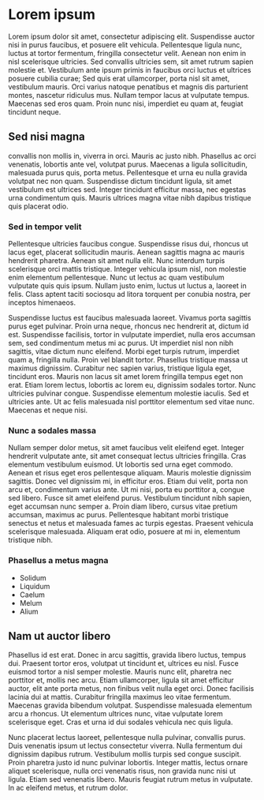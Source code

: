 # Lorem ipsum

Lorem ipsum dolor sit amet, consectetur adipiscing elit. Suspendisse auctor nisi in purus faucibus, et posuere elit vehicula. Pellentesque ligula nunc, luctus at tortor fermentum, fringilla consectetur velit. Aenean non enim in nisl scelerisque ultricies. Sed convallis ultricies sem, sit amet rutrum sapien molestie et. Vestibulum ante ipsum primis in faucibus orci luctus et ultrices posuere cubilia curae; Sed quis erat ullamcorper, porta nisl sit amet, vestibulum mauris. Orci varius natoque penatibus et magnis dis parturient montes, nascetur ridiculus mus. Nullam tempor lacus at vulputate tempus. Maecenas sed eros quam. Proin nunc nisi, imperdiet eu quam at, feugiat tincidunt neque.

## Sed nisi magna
convallis non mollis in, viverra in orci. Mauris ac justo nibh. Phasellus ac orci venenatis, lobortis ante vel, volutpat purus. Maecenas a ligula sollicitudin, malesuada purus quis, porta metus. Pellentesque et urna eu nulla gravida volutpat nec non quam. Suspendisse dictum tincidunt ligula, sit amet vestibulum est ultrices sed. Integer tincidunt efficitur massa, nec egestas urna condimentum quis. Mauris ultrices magna vitae nibh dapibus tristique quis placerat odio.

### Sed in tempor velit
Pellentesque ultricies faucibus congue. Suspendisse risus dui, rhoncus ut lacus eget, placerat sollicitudin mauris. Aenean sagittis magna ac mauris hendrerit pharetra. Aenean sit amet nulla elit. Nunc interdum turpis scelerisque orci mattis tristique. Integer vehicula ipsum nisl, non molestie enim elementum pellentesque. Nunc ut lectus ac quam vestibulum vulputate quis quis ipsum. Nullam justo enim, luctus ut luctus a, laoreet in felis. Class aptent taciti sociosqu ad litora torquent per conubia nostra, per inceptos himenaeos.

Suspendisse luctus est faucibus malesuada laoreet. Vivamus porta sagittis purus eget pulvinar. Proin urna neque, rhoncus nec hendrerit at, dictum id est. Suspendisse facilisis, tortor in vulputate imperdiet, nulla eros accumsan sem, sed condimentum metus mi ac purus. Ut imperdiet nisl non nibh sagittis, vitae dictum nunc eleifend. Morbi eget turpis rutrum, imperdiet quam a, fringilla nulla. Proin vel blandit tortor. Phasellus tristique massa ut maximus dignissim. Curabitur nec sapien varius, tristique ligula eget, tincidunt eros. Mauris non lacus sit amet lorem fringilla tempus eget non erat. Etiam lorem lectus, lobortis ac lorem eu, dignissim sodales tortor. Nunc ultricies pulvinar congue. Suspendisse elementum molestie iaculis. Sed et ultricies ante. Ut ac felis malesuada nisl porttitor elementum sed vitae nunc. Maecenas et neque nisi.

### Nunc a sodales massa
Nullam semper dolor metus, sit amet faucibus velit eleifend eget. Integer hendrerit vulputate ante, sit amet consequat lectus ultricies fringilla. Cras elementum vestibulum euismod. Ut lobortis sed urna eget commodo. Aenean et risus eget eros pellentesque aliquam. Mauris molestie dignissim sagittis. Donec vel dignissim mi, in efficitur eros. Etiam dui velit, porta non arcu et, condimentum varius ante. Ut mi nisi, porta eu porttitor a, congue sed libero. Fusce sit amet eleifend purus. Vestibulum tincidunt nibh sapien, eget accumsan nunc semper a. Proin diam libero, cursus vitae pretium accumsan, maximus ac purus. Pellentesque habitant morbi tristique senectus et netus et malesuada fames ac turpis egestas. Praesent vehicula scelerisque malesuada. Aliquam erat odio, posuere at mi in, elementum tristique nibh.

### Phasellus a metus magna

- Solidum
- Liquidum
- Caelum
- Melum
- Alium

## Nam ut auctor libero
Phasellus id est erat. Donec in arcu sagittis, gravida libero luctus, tempus dui. Praesent tortor eros, volutpat ut tincidunt et, ultrices eu nisl. Fusce euismod tortor a nisl semper molestie. Mauris nunc elit, pharetra nec porttitor et, mollis nec arcu. Etiam ullamcorper, ligula sit amet efficitur auctor, elit ante porta metus, non finibus velit nulla eget orci. Donec facilisis lacinia dui at mattis. Curabitur fringilla maximus leo vitae fermentum. Maecenas gravida bibendum volutpat. Suspendisse malesuada elementum arcu a rhoncus. Ut elementum ultrices nunc, vitae vulputate lorem scelerisque eget. Cras et urna id dui sodales vehicula nec quis ligula.

Nunc placerat lectus laoreet, pellentesque nulla pulvinar, convallis purus. Duis venenatis ipsum ut lectus consectetur viverra. Nulla fermentum dui dignissim dapibus rutrum. Vestibulum mollis turpis sed congue suscipit. Proin pharetra justo id nunc pulvinar lobortis. Integer mattis, lectus ornare aliquet scelerisque, nulla orci venenatis risus, non gravida nunc nisi ut ligula. Etiam sed venenatis libero. Mauris feugiat rutrum metus in vulputate. In ac eleifend metus, et rutrum dolor. 
